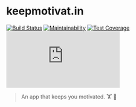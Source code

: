 # keepmotivat.in
[![Build Status](https://travis-ci.org/BottleneckStudio/keepmotivat.in.svg?branch=master)](https://travis-ci.org/BottleneckStudio/keepmotivat.in) [![Maintainability](https://api.codeclimate.com/v1/badges/df3b7ed02f0cc01f6291/maintainability)](https://codeclimate.com/github/BottleneckStudio/keepmotivat.in/maintainability) [![Test Coverage](https://api.codeclimate.com/v1/badges/df3b7ed02f0cc01f6291/test_coverage)](https://codeclimate.com/github/BottleneckStudio/keepmotivat.in/test_coverage) [![Go Report Card](https://goreportcard.com/badge/github.com/BottleneckStudio/keepmotivat.in)](https://goreportcard.com/report/github.com/BottleneckStudio/keepmotivat.in)


> An app that keeps you motivated. 🏋 💪